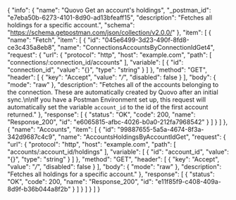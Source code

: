 {
  "info": {
    "name": "Quovo Get an account's holdings",
    "_postman_id": "e7eba50b-6273-4101-8d90-ad13bfeaff15",
    "description": "Fetches all holdings for a specific account.",
    "schema": "https://schema.getpostman.com/json/collection/v2.0.0/"
  },
  "item": [
    {
      "name": "Fetch",
      "item": [
        {
          "id": "045e6499-3d23-490f-8fd8-ce3c435a8eb8",
          "name": "ConnectionsAccountsByConnectionIdGet4",
          "request": {
            "url": {
              "protocol": "http",
              "host": "example.com",
              "path": [
                "connections/:connection_id/accounts"
              ],
              "variable": [
                {
                  "id": "connection_id",
                  "value": "{}",
                  "type": "string"
                }
              ]
            },
            "method": "GET",
            "header": [
              {
                "key": "Accept",
                "value": "*/*",
                "disabled": false
              }
            ],
            "body": {
              "mode": "raw"
            },
            "description": "Fetches all of the accounts belonging to the connection. These are automatically created by Quovo after an initial sync.\n\nIf you have a Postman Environment set up, this request will automatically set the variable `account_id` to the id of the first account returned."
          },
          "response": [
            {
              "status": "OK",
              "code": 200,
              "name": "Response_200",
              "id": "e6065815-afbc-4026-b0a0-212fa7968542"
            }
          ]
        }
      ]
    },
    {
      "name": "Accounts",
      "item": [
        {
          "id": "99887655-5a5a-4674-8f3a-342d9687c4c9",
          "name": "AccountsHoldingsByAccountIdGet",
          "request": {
            "url": {
              "protocol": "http",
              "host": "example.com",
              "path": [
                "accounts/:account_id/holdings"
              ],
              "variable": [
                {
                  "id": "account_id",
                  "value": "{}",
                  "type": "string"
                }
              ]
            },
            "method": "GET",
            "header": [
              {
                "key": "Accept",
                "value": "*/*",
                "disabled": false
              }
            ],
            "body": {
              "mode": "raw"
            },
            "description": "Fetches all holdings for a specific account."
          },
          "response": [
            {
              "status": "OK",
              "code": 200,
              "name": "Response_200",
              "id": "e11f85f9-c408-409a-8d9f-b36b044a8f2b"
            }
          ]
        }
      ]
    }
  ]
}